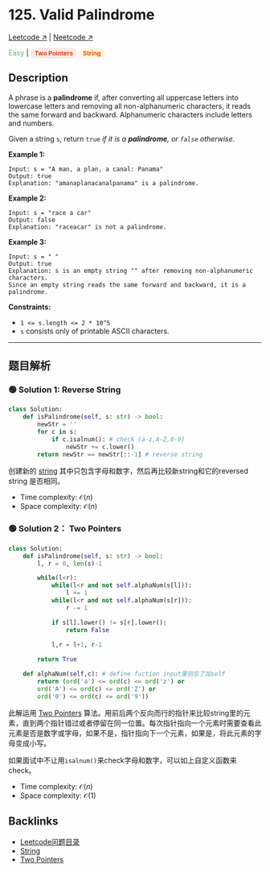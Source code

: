 # 125. Valid Palindrome

[Leetcode ↗](https://leetcode.com/problems/valid-palindrome/description/?envType=problem-list-v2&envId=xi4ci4ig) | [Neetcode ↗](https://neetcode.io/problems/is-palindrome?list=blind75)

<font color="#66BB6A">Easy</font> | <span style="background-color:#FBE9E7; color:#D84315; padding: 3px 8px; border-radius: 12px; font-size: 12px; font-weight: bold;">Two Pointers</span> <span style="background-color:#FFF3E0; color:#E65100; padding: 3px 8px; border-radius: 12px; font-size: 12px; font-weight: bold;">String</span>

## Description
A phrase is a **palindrome** if, after converting all uppercase letters into lowercase letters and removing all non-alphanumeric characters, it reads the same forward and backward. Alphanumeric characters include letters and numbers.

Given a string `s`, return `true` *if it is a **palindrome**, or `false` otherwise.*

**Example 1:**

    Input: s = "A man, a plan, a canal: Panama"
    Output: true
    Explanation: "amanaplanacanalpanama" is a palindrome.

**Example 2:**

    Input: s = "race a car"
    Output: false
    Explanation: "raceacar" is not a palindrome.

**Example 3:**

    Input: s = " "
    Output: true
    Explanation: s is an empty string "" after removing non-alphanumeric characters.
    Since an empty string reads the same forward and backward, it is a palindrome.

**Constraints:**
* `1 <= s.length <= 2 * 10^5`
* `s` consists only of printable ASCII characters.

---


## 题目解析


### 🟢 Solution 1: Reverse String

```Python
class Solution:
    def isPalindrome(self, s: str) -> bool:
        newStr = ''
        for c in s:
            if c.isalnum(): # check (a-z,A-Z,0-9)
                newStr += c.lower()
        return newStr == newStr[::-1] # reverse string
```

创建新的 [string](String.md) 其中只包含字母和数字，然后再比较新string和它的reversed string 是否相同。
* Time complexity: $\mathcal{O}(n)$
* Space complexity: $\mathcal{O}(n)$


### 🟢 Solution 2： Two Pointers

```Python
class Solution:
    def isPalindrome(self, s: str) -> bool:
        l, r = 0, len(s)-1

        while(l<r):
            while(l<r and not self.alphaNum(s[l])):
                l += 1
            while(l<r and not self.alphaNum(s[r])):
                r -= 1

            if s[l].lower() != s[r].lower():
                return False
            
            l,r = l+1, r-1

        return True

    def alphaNum(self,c): # define fuction input里别忘了加self
        return (ord('a') <= ord(c) <= ord('z') or 
        ord('A') <= ord(c) <= ord('Z') or
        ord('0') <= ord(c) <= ord('9'))
```

此解运用 [Two Pointers](Two_Pointers.md) 算法。用前后两个反向而行的指针来比较string里的元素，直到两个指针错过或者停留在同一位置。每次指针指向一个元素时需要查看此元素是否是数字或字母，如果不是，指针指向下一个元素，如果是，将此元素的字母变成小写。

如果面试中不让用`isalnum()`来check字母和数字，可以如上自定义函数来check。

* Time complexity: $\mathcal{O}(n)$
* Space complexity: $\mathcal{O}(1)$

## Backlinks
- [Leetcode问题目录](Leetcode问题目录.md)
- [String](String.md)
- [Two Pointers](Two_Pointers.md)
